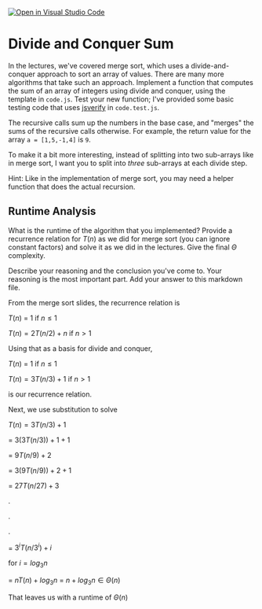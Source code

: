 [![Open in Visual Studio Code](https://classroom.github.com/assets/open-in-vscode-718a45dd9cf7e7f842a935f5ebbe5719a5e09af4491e668f4dbf3b35d5cca122.svg)](https://classroom.github.com/online_ide?assignment_repo_id=12055547&assignment_repo_type=AssignmentRepo)
# Divide and Conquer Sum

In the lectures, we've covered merge sort, which uses a divide-and-conquer
approach to sort an array of values. There are many more algorithms that take
such an approach. Implement a function that computes the sum of an array of
integers using divide and conquer, using the template in `code.js`. Test your
new function; I've provided some basic testing code that uses
[jsverify](https://jsverify.github.io/) in `code.test.js`.

The recursive calls sum up the numbers in the base case, and "merges" the sums
of the recursive calls otherwise. For example, the return value for the array `a
= [1,5,-1,4]` is `9`.

To make it a bit more interesting, instead of splitting into two sub-arrays like
in merge sort, I want you to split into *three* sub-arrays at each divide step.

Hint: Like in the implementation of merge sort, you may need a helper function
that does the actual recursion.

## Runtime Analysis

What is the runtime of the algorithm that you implemented? Provide a recurrence
relation for $T(n)$ as we did for merge sort (you can ignore constant factors)
and solve it as we did in the lectures. Give the final $\Theta$ complexity.

Describe your reasoning and the conclusion you've come to. Your reasoning is the
most important part. Add your answer to this markdown file.

From the merge sort slides, the recurrence relation is 

$T(n)$ = 1 if $n \leq 1$

$T(n) = 2T(n/2) + n$ if $n > 1$


Using that as a basis for divide and conquer,

$T(n)$ = 1 if $n \leq 1$

$T(n) = 3T(n/3) + 1$ if $n > 1$

is our recurrence relation.  


Next, we use substitution to solve

$T(n) = 3T(n/3) + 1$ 

= $3(3T(n/3)) + 1 + 1$ 

= $9T(n/9) + 2$

= $3(9T(n/9)) + 2 + 1$

= $27T(n/27) + 3$

.

.

.

= $3^iT(n/3^i) + i$


for $i = log{_3}{n}$

= $nT(n) + log{_3}{n}$ = $n + log{_3}{n} \in \Theta(n)$

That leaves us with a runtime of $\Theta(n)$




